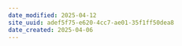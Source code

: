 ```yaml
---
date_modified: 2025-04-12
site_uuid: adef5f75-e620-4cc7-ae01-35f1ff50dea8
date_created: 2025-04-06
---
```


